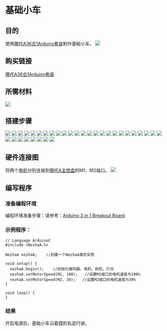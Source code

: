 # 基础小车
## 目的
使用[哪吒A36合1Arduino套装](https://www.elecfreaks.com/elecfreaks-nezha-a-inventor-s-kit-for-arduino.html)制作基础小车。
![](./images/neza-a-case-04-01.png)
## 购买链接
[哪吒A36合1Arduino套装](https://www.elecfreaks.com/elecfreaks-nezha-a-inventor-s-kit-for-arduino.html)

## 所需材料
![](./images/neza-a-case-04-02.png)
## 搭建步骤
![](./images/neza-a-step-04-01.png)
![](./images/neza-a-step-04-02.png)
![](./images/neza-a-step-04-03.png)
![](./images/neza-a-step-04-04.png)
![](./images/neza-a-step-04-05.png)
![](./images/neza-a-step-04-06.png)
![](./images/neza-a-step-04-07.png)
![](./images/neza-a-step-04-08.png)
![](./images/neza-a-step-04-09.png)
![](./images/neza-a-step-04-10.png)
![](./images/neza-a-step-04-11.png)
![](./images/neza-a-step-04-12.png)
![](./images/neza-a-step-04-13.png)
![](./images/neza-a-step-04-14.png)
![](./images/neza-a-step-04-15.png)
![](./images/neza-a-step-04-16.png)
![](./images/neza-a-step-04-17.png)
![](./images/neza-a-step-04-18.png)
![](./images/neza-a-step-04-19.png)
![](./images/neza-a-step-04-20.png)
![](./images/neza-a-step-04-21.png)
![](./images/neza-a-step-04-22.png)
![](./images/neza-a-step-04-23.png)
![](./images/neza-a-step-04-24.png)
![](./images/neza-a-step-04-25.png)
![](./images/neza-a-step-04-26.png)
![](./images/neza-a-step-04-27.png)
![](./images/neza-a-step-04-28.png)
![](./images/neza-a-step-04-29.png)
![](./images/neza-a-step-04-30.png)
![](./images/neza-a-step-04-31.png)
![](./images/neza-a-step-04-32.png)
![](./images/neza-a-step-04-33.png)

## 硬件连接图
将两个[电机](https://www.elecfreaks.com/geekservo-motor-2kg-compatible-with-lego.html)分别连接到[哪吒A主控盒](https://www.elecfreaks.com/arduino-3-in-1-master-control-box.html)的M1、M2端口。
![](./images/neza-a-case-04-03.png)
## 编写程序
### 准备编程环境
编程环境准备步骤：请参考：[Arduino 3 in 1 Breakout Board](https://www.elecfreaks.com/learn-en/Arduino-3-in-1-box/Arduino-3-in-1-box.html)
### 示例程序：
```
// Language ArduinoC
#include <NezhaA.h>

NezhaA nezhaA;    //创建一个NezhaA类的实例

void setup() {
  nezhaA.begin();    //初始化蜂鸣器、电机、舵机、灯光
  nezhaA.setMotorSpeed(M1, 100);   //设置M1端口的电机速度为100%
  nezhaA.setMotorSpeed(M2, 30);   //设置M2端口的电机速度为30%
}

void loop() {
}
```
### 结果
开启电源后，基础小车沿着圆形轨迹行驶。

